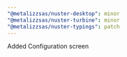 ```yaml
---
"@metalizzsas/nuster-desktop": minor
"@metalizzsas/nuster-turbine": minor
"@metalizzsas/nuster-typings": patch
---
```


Added Configuration screen
